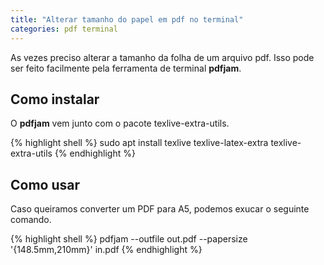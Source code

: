 ```yaml
---
title: "Alterar tamanho do papel em pdf no terminal"
categories: pdf terminal
---
```


As vezes preciso alterar a tamanho da folha de um arquivo pdf. Isso pode ser feito facilmente pela ferramenta de terminal __pdfjam__.

## Como instalar

O __pdfjam__ vem junto com o pacote texlive-extra-utils.

{% highlight shell %}
sudo apt install texlive texlive-latex-extra texlive-extra-utils
{% endhighlight %}

## Como usar

Caso queiramos converter um PDF para A5, podemos exucar o seguinte comando.

{% highlight shell %}
pdfjam --outfile out.pdf --papersize '{148.5mm,210mm}' in.pdf
{% endhighlight %}